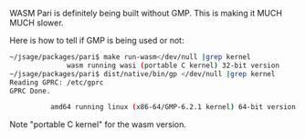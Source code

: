WASM Pari is definitely being built without GMP.  This
is making it MUCH MUCH slower.

Here is how to tell if GMP is being used or not:
```sh
~/jsage/packages/pari$ make run-wasm</dev/null |grep kernel
              wasm running wasi (portable C kernel) 32-bit version
~/jsage/packages/pari$ dist/native/bin/gp </dev/null |grep kernel
Reading GPRC: /etc/gprc
GPRC Done.

          amd64 running linux (x86-64/GMP-6.2.1 kernel) 64-bit version
```

Note "portable C kernel" for the wasm version.